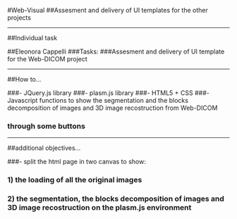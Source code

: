 #Web-Visual
##Assesment and delivery of UI templates for the other projects 


- - -
##Individual task

##Eleonora Cappelli
###Tasks:
###Assesment and delivery of UI template for the Web-DICOM project 
- - -

##How to...

###- JQuery.js library
###- plasm.js library
###- HTML5 + CSS
###- Javascript functions to show the segmentation and the blocks decomposition of images and 3D image recostruction from Web-DICOM
###  through some buttons 
- - -

##additional objectives...

###- split the html page in two canvas to show: 
###   1) the loading of all the original images
###   2) the segmentation, the blocks decomposition of images and 3D image recostruction on the plasm.js environment

